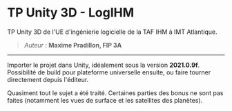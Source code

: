 # TP Unity 3D - LogIHM

TP Unity 3D de l'UE d'ingénierie logicielle de la TAF IHM à IMT Atlantique.

> *Auteur :* **Maxime Pradillon, FIP 3A**

---

Importer le projet dans Unity, idéalement sous la version **2021.0.9f**. Possibilité de build pour plateforme universelle ensuite, ou faire tourner directement depuis l'éditeur.

Quasiment tout le sujet a été traité. Certaines parties des bonus ne sont pas faites (notamment les vues de surface et les satellites des planètes).
